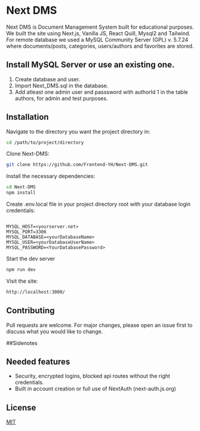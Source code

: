 # Next DMS

Next DMS is Document Management System built for educational purposes. We built the site using Next.js, Vanilla JS, React Quill, Mysql2 and Tailwind. For remote database we used a MySQL Community Server (GPL) v. 5.7.24 where documents/posts, categories, users/authors and favorites are stored.

## Install MySQL Server or use an existing one.

1. Create database and user.
2. Import Next_DMS.sql in the database.
3. Add atleast one admin user and passsword with authorId 1 in the table authors, for admin and test purposes.


## Installation

Navigate to the directory you want the project directory in:
```bash
cd /path/to/project/directory
```

Clone Next-DMS:
```bash
git clone https://github.com/Frontend-YH/Next-DMS.git
```
Install the necessary dependencies:
```bash
cd Next-DMS
npm install
```
Create .env.local file in your project directory root with your database login credentials:
```

MYSQL_HOST=<yourserver.net>
MYSQL_PORT=3306
MYSQL_DATABASE=<yourDatabaseName>
MYSQL_USER=<yourDatabaseUserName>
MYSQL_PASSWORD=<YourDatabasePassword>
```

Start the dev server
```bash
npm run dev
```

Visit the site:
```bash
http://localhost:3000/
```

## Contributing

Pull requests are welcome. For major changes, please open an issue first
to discuss what you would like to change.

##Sidenotes

## Needed features
- Security, encrypted logins, blocked api routes without the right credentials.
- Built in account creation or full use of NextAuth (next-auth.js.org)

## License

[MIT](https://choosealicense.com/licenses/mit/)